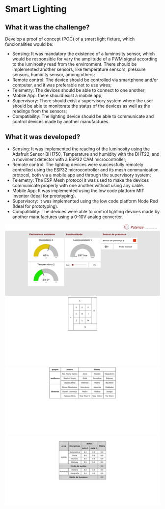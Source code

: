 # Smart Lighting

## What it was the challenge?
Develop a proof of concept (POC) of a smart light fixture, which funcionalities would be:

- Sensing: It was mandatory the existence of a luminosity sensor, which would be responsible for vary the amplitude of a PWM signal according to the luminosity read from the environment. There should be implemented another sensors, like temperature sensors, pressure sensors, humidity sensor, among others;
- Remote control: The device should be controlled via smartphone and/or computer, and it was preferable not to use wires;
- Telemetry: The devices should be able to connect to one another;
- Mobile App: there should exist a mobile app;
- Supervisory: There should exist a supervisory system where the user should be able to monitorate the status of the devices as well as the readings from the sensors;
- Compatibility: The lighting device should be able to communicate and control devices made by another manufactures.

## What it was developed?

- Sensing: It was implemented the reading of the luminosity using the Adafruit Sensor BH1750, Temperature and humidity with the DHT22, and a moviment detector with a ESP32 CAM microcontroller;
- Remote control: The lighting devices were successfully remotely controlled using the ESP32 microcontroller and its mesh communication protocol, both via a mobile app and through the supervisory system;
- Telemetry: The ESP Mesh protocol it was used to make the devices communicate properly with one another without using any cable.
- Mobile App: It was implemented using the low code platform MIT Inventor (Ideal for prototyping).
- Supervisory: It was implemented using the low code platform Node Red (Ideal for prototyping).
- Compatibility: The devices were able to control lighting devices made by another manufactures using a 0-10V analog converter.


<img src="https://github.com/Parafernalha/_Smart_Lighting_/blob/main/Apprenticeship%20Journey/images/supervisorio.png" alt="challenge 1">
<img src="https://raw.githubusercontent.com/Parafernalha/table-challenges/main/images/desafio-dois.png" alt="challenge 1" >
<img src="https://github.com/Parafernalha/table-challenges/blob/main/images/exercicio-escopos-grupo.png" alt="exercicio" >
<img src="https://raw.githubusercontent.com/Parafernalha/table-challenges/main/images/desafio-quatro.png" alt="challenge 2" >

